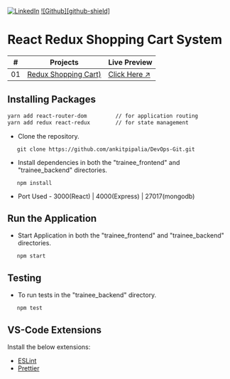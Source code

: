 <!-- social media connecting shield -->

[![LinkedIn][linkedin-shield]][linkedin-url]
[![Github][github-shield]][github-url]

# React Redux Shopping Cart System

<!-- project directory & live preview link -->

|  #  | Projects                                                                                                                     | Live Preview                                                        |
| :-: | ---------------------------------------------------------------------------------------------------------------------------- | ------------------------------------------------------------------- |
| 01  | [Redux Shopping Cart)](https://github.com/SamiurRahmanMukul/React-Redux-Shopping-Cart-System/tree/main/react-redux-cart-app) | [Click Here ↗](https://mukul-react-redux-shopping-cart.netlify.app) |

<!-- INSTALL PROJECT PACKAGES -->

## Installing Packages

```sh
yarn add react-router-dom         // for application routing
yarn add redux react-redux        // for state management
```
 - Clone the repository.
``` 
   git clone https://github.com/ankitpipalia/DevOps-Git.git
```
 - Install dependencies in both the "trainee_frontend" and "trainee_backend" directories.
``` 
   npm install
```
 - Port Used - 3000(React) | 4000(Express) | 27017(mongodb)
 
## Run the Application
 - Start Application in both the "trainee_frontend" and "trainee_backend" directories.

``` 
   npm start
```
## Testing
 - To run tests in the "trainee_backend" directory.
``` 
   npm test
```


<!-- EXTENSIONS & LINTING SETUP -->

## VS-Code Extensions

Install the below extensions:

- [ESLint](https://marketplace.visualstudio.com/items?itemName=dbaeumer.vscode-eslint)
- [Prettier](https://marketplace.visualstudio.com/items?itemName=esbenp.prettier-vscode)

<!-- my social media links -->

[linkedin-url]: https://www.linkedin.com/in/parshwa-gandhi2001
[github-url]: https://www.github.com/parshwa1909

<!-- shield icon links -->

[linkedin-shield]: https://img.shields.io/badge/-LinkedIn-black.svg?style=flat-square&logo=linkedin&colorB=555
[giithub-shield]: https://img.shields.io/badge/-Github-black.svg?style=flat-square&logo=github&colorB=555
